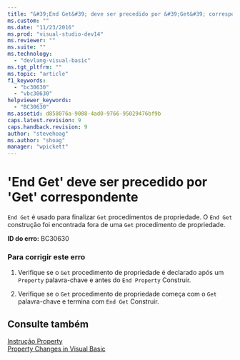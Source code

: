 ```yaml
---
title: "&#39;End Get&#39; deve ser precedido por &#39;Get&#39; correspondente | Microsoft Docs"
ms.custom: ""
ms.date: "11/23/2016"
ms.prod: "visual-studio-dev14"
ms.reviewer: ""
ms.suite: ""
ms.technology: 
  - "devlang-visual-basic"
ms.tgt_pltfrm: ""
ms.topic: "article"
f1_keywords: 
  - "bc30630"
  - "vbc30630"
helpviewer_keywords: 
  - "BC30630"
ms.assetid: d858076a-9088-4ad0-9766-95029476bf9b
caps.latest.revision: 9
caps.handback.revision: 9
author: "stevehoag"
ms.author: "shoag"
manager: "wpickett"
---
```

# &#39;End Get&#39; deve ser precedido por &#39;Get&#39; correspondente
`End Get` é usado para finalizar `Get` procedimentos de propriedade. O `End Get` construção foi encontrada fora de uma `Get` procedimento de propriedade.  
  
 **ID do erro:** BC30630  
  
### Para corrigir este erro  
  
1.  Verifique se o `Get` procedimento de propriedade é declarado após um `Property` palavra\-chave e antes do `End Property` Construir.  
  
2.  Verifique se o `Get` procedimento de propriedade começa com o `Get` palavra\-chave e termina com `End Get` Construir.  
  
## Consulte também  
 [Instrução Property](../../visual-basic/language-reference/statements/property-statement.md)   
 [Property Changes in Visual Basic](http://msdn.microsoft.com/pt-br/1c138efa-9bc2-44d7-80a0-f3a7c2510264)